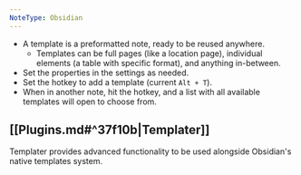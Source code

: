 ```yaml
---
NoteType: Obsidian
---
```

- A template is a preformatted note, ready to be reused anywhere.
	- Templates can be full pages (like a location page), individual elements (a table with specific format), and anything in-between.
- Set the properties in the settings as needed.
- Set the hotkey to add a template (current `Alt + T`).
- When in another note, hit the hotkey, and a list with all available templates will open to choose from.

## [[Plugins.md#^37f10b|Templater]]
Templater provides advanced functionality to be used alongside Obsidian's native templates system.
